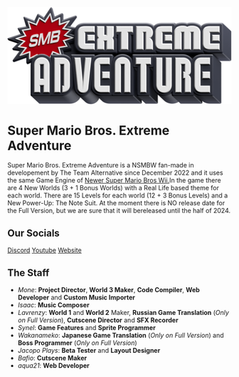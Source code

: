 ![Logo](logo.png)
# Super Mario Bros. Extreme Adventure
Super Mario Bros. Extreme Adventure is a NSMBW fan-made in developement by The Team Alternative since December 2022 and it uses the same Game Engine of <a href="https://newerteam.com/wii/">Newer Super Mario Bros Wii.</a>In the game there are 4 New Worlds (3 + 1 Bonus Worlds) with a Real Life based theme for each world. There are 15 Levels for each world (12 + 3 Bonus Levels) and a New Power-Up: The Note Suit. At the moment there is NO release date for the Full Version, but we are sure that it will bereleased until the half of 2024.

## Our Socials
<a href="https://discord.gg/Ujjxj3GwTM">Discord</a>
<a href="https://www.youtube.com/@TeamAlternative2023/videos">Youtube</a>
<a href="https://teamalternative2023.github.io/TheTeamAlternative.github.io/">Website</a>

## The Staff
- *Mone*: **Project Director**, **World 3 Maker**, **Code Compiler**, **Web Developer** and **Custom Music Importer**
- *Isaac*: **Music Composer**
- *Lavrenzy*: **World 1** and **World 2** Maker, **Russian Game Translation** (*Only on Full Version*), **Cutscene Director** and **SFX Recorder**
- *Synel*: **Game Features** and **Sprite Programmer**
- *Wakanameko*: **Japanese Game Translation** (*Only on Full Version*) and **Boss Programmer** (*Only on Full Version*)
- *Jacopo Plays*: **Beta Tester** and **Layout Designer**
- *Bafio*: **Cutscene Maker**
- *aqua21*: **Web Developer**



